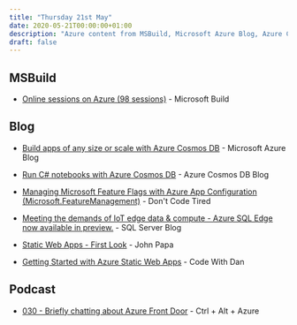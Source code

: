 ```yaml
---
title: "Thursday 21st May"
date: 2020-05-21T00:00:00+01:00
description: "Azure content from MSBuild, Microsoft Azure Blog, Azure Cosmos Blog, Don't Code Tired, SQL Server Blog, John Papa, Code With Dan, Ctrl+Alt+Azure"
draft: false
---
```


## MSBuild

* [Online sessions on Azure (98 sessions)](https://mybuild.microsoft.com/sessions?s=%257B%2522name%2522%253A%2522translate.refine.label.sort.relevance%2522%252C%2522type%2522%253A0%257D&t=%257B%2522from%2522%253A%25222020-05-21T00%253A00%253A00%252B01%253A00%2522%252C%2522to%2522%253A%25222020-05-21T15%253A59%253A00%252B01%253A00%2522%257D&q=Azure#top-anchor) - Microsoft Build

## Blog

* [Build apps of any size or scale with Azure Cosmos DB](https://azure.microsoft.com/en-gb/blog/build-apps-of-any-size-or-scale-with-azure-cosmos-db/) - Microsoft Azure Blog

* [Run C# notebooks with Azure Cosmos DB](https://devblogs.microsoft.com/cosmosdb/csharp-notebooks/) - Azure Cosmos DB Blog

* [Managing Microsoft Feature Flags with Azure App Configuration (Microsoft.FeatureManagement)](https://dontcodetired.com/blog/post/Managing-Microsoft-Feature-Flags-with-Azure-App-Configuration-(MicrosoftFeatureManagement)) - Don't Code Tired

* [Meeting the demands of IoT edge data & compute - Azure SQL Edge now available in preview.](https://techcommunity.microsoft.com/t5/sql-server/meeting-the-demands-of-iot-edge-data-amp-compute-azure-sql-edge/ba-p/1400512) - SQL Server Blog

* [Static Web Apps - First Look](https://johnpapa.net/static-web-apps-first-look/?utm_source=feedburner&utm_medium=feed&utm_campaign=Feed%3A+JohnPapa+%28JohnPapa.net%29) - John Papa

* [Getting Started with Azure Static Web Apps](https://blog.codewithdan.com/getting-started-with-azure-static-web-apps/) - Code With Dan

## Podcast

* [030 - Briefly chatting about Azure Front Door](https://share.transistor.fm/s/83e04de3) - Ctrl + Alt + Azure